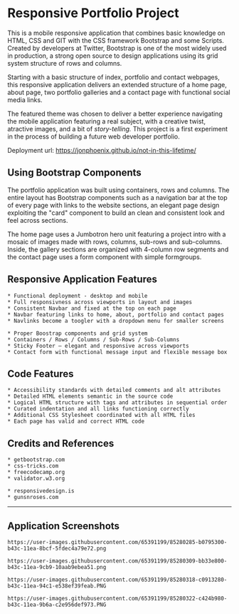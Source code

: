 # Responsive Portfolio Project

This is a mobile responsive application that combines basic knowledge on HTML, CSS and GIT with the CSS framework Bootstrap and some Scripts. Created by developers at Twitter, Bootstrap is one of the most widely used in production, a strong open source to design applications using its grid system structure of rows and columns.

Starting with a basic structure of index, portfolio and contact webpages, this responsive application delivers an extended structure of a home page, about page, two portfolio galleries and a contact page with functional social media links.

The featured theme was chosen to deliver a better experience navigating the mobile application featuring a real subject, with a creative twist, atractive images, and a bit of *story-telling.* This project is a first experiment in the process of building a future web developer portfolio.


Deployment url: https://jonphoenix.github.io/not-in-this-lifetime/


## Using Bootstrap Components

The portfolio application was built using containers, rows and columns. The entire layout has Bootstrap components such as a navigation bar at the top of every page with links to the website sections, an elegant page design exploiting the "card" component to build an clean and consistent look and feel across sections.

The home page uses a Jumbotron hero unit featuring a project intro with a mosaic of images made with rows, columns, sub-rows and sub-columns. Inside, the gallery sections are organized with 4-column row segments and the contact page uses a form component with simple formgroups.

## Responsive Application Features

```
* Functional deployment - desktop and mobile
* Full responsivness across viewports in layout and images
* Consistent Navbar and fixed at the top on each page
* Navbar featuring links to home, about, portfolio and contact pages
* Navlinks become a toogler with a dropdown menu for smaller screens

* Proper Boostrap components and grid system
* Containers / Rows / Columns / Sub-Rows / Sub-Columns
* Sticky Footer – elegant and responsive across viewports
* Contact form with functional message input and flexible message box
```

## Code Features

```
* Accessibility standards with detailed comments and alt attributes
* Detailed HTML elements semantic in the source code
* Logical HTML structure with tags and attributes in sequential order
* Curated indentation and all links functioning correctly
* Additional CSS Stylesheet coordinated with all HTML files
* Each page has valid and correct HTML code
```

## Credits and References

```
* getbootstrap.com
* css-tricks.com
* freecodecamp.org
* validator.w3.org

* responsivedesign.is
* gunsnroses.com
```
- - -

## Application Screenshots
```
https://user-images.githubusercontent.com/65391199/85280285-b0795300-b43c-11ea-8bcf-5fdec4a79e72.png

https://user-images.githubusercontent.com/65391199/85280309-bb33e800-b43c-11ea-9cb9-10aab9ebea51.png

https://user-images.githubusercontent.com/65391199/85280318-c0913280-b43c-11ea-94c1-e538ef39feab.PNG

https://user-images.githubusercontent.com/65391199/85280322-c424b980-b43c-11ea-9b6a-c2e956def973.PNG

```
